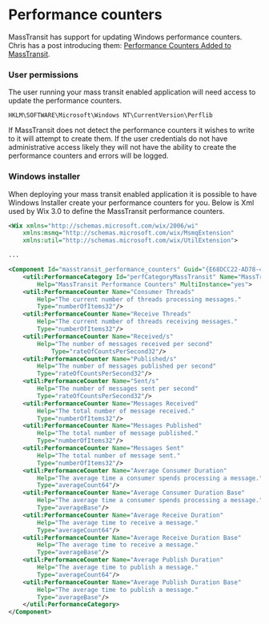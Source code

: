 # Performance counters

MassTransit has support for updating Windows performance counters. Chris has a post introducing them:
[Performance Counters Added to MassTransit][1].

### User permissions

The user running your mass transit enabled application will need access to update the performance counters.

```text
HKLM\SOFTWARE\Microsoft\Windows NT\CurrentVersion\Perflib
```

If MassTransit does not detect the performance counters it wishes to write to it will attempt to create them.
If the user credentials do not have administrative access likely they will not have the ability to create the
performance counters and errors will be logged.

### Windows installer

When deploying your mass transit enabled application it is possible to have Windows Installer create your performance counters for you. Below is Xml used by Wix 3.0 to define the MassTransit performance counters.

```xml
<Wix xmlns="http://schemas.microsoft.com/wix/2006/wi"
    xmlns:msmq="http://schemas.microsoft.com/wix/MsmqExtension"
    xmlns:util="http://schemas.microsoft.com/wix/UtilExtension">

...

<Component Id="masstransit_performance_counters" Guid="{E68DCC22-AD78-4bfe-A1F6-29AA189FD76C}">
    <util:PerformanceCategory Id="perfCategoryMassTransit" Name="MassTransit"
        Help="MassTransit Performance Counters" MultiInstance="yes">
    <util:PerformanceCounter Name="Consumer Threads"
        Help="The current number of threads processing messages."
        Type="numberOfItems32"/>
    <util:PerformanceCounter Name="Receive Threads"
        Help="The current number of threads receiving messages."
        Type="numberOfItems32"/>
    <util:PerformanceCounter Name="Received/s"
        Help="The number of messages received per second"
            Type="rateOfCountsPerSecond32"/>
    <util:PerformanceCounter Name="Published/s"
        Help="The number of messages published per second"
        Type="rateOfCountsPerSecond32"/>
    <util:PerformanceCounter Name="Sent/s"
        Help="The number of messages sent per second"
        Type="rateOfCountsPerSecond32"/>
    <util:PerformanceCounter Name="Messages Received"
        Help="The total number of message received."
        Type="numberOfItems32"/>
    <util:PerformanceCounter Name="Messages Published"
        Help="The total number of message published."
        Type="numberOfItems32"/>
    <util:PerformanceCounter Name="Messages Sent"
        Help="The total number of message sent."
        Type="numberOfItems32"/>
    <util:PerformanceCounter Name="Average Consumer Duration"
        Help="The average time a consumer spends processing a message."
        Type="averageCount64"/>
    <util:PerformanceCounter Name="Average Consumer Duration Base"
        Help="The average time a consumer spends processing a message."
        Type="averageBase"/>
    <util:PerformanceCounter Name="Average Receive Duration"
        Help="The average time to receive a message."
        Type="averageCount64"/>
    <util:PerformanceCounter Name="Average Receive Duration Base"
        Help="The average time to receive a message."
        Type="averageBase"/>
    <util:PerformanceCounter Name="Average Publish Duration"
        Help="The average time to publish a message."
        Type="averageCount64"/>
    <util:PerformanceCounter Name="Average Publish Duration Base"
        Help="The average time to publish a message."
        Type="averageBase"/>
    </util:PerformanceCategory>
</Component>
```

[1]: http://lostechies.com/chrispatterson/2009/10/14/performance-counters-added-to-masstransit/